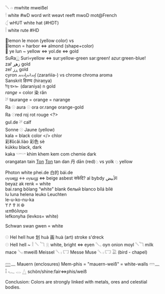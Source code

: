 𓌈  𓏏 mwhite mweißel   
𓎗 white #wD word writ weavt reeft mwoD mot@French  
𓋑  wHUT white hat (#HDT)  
𓌉 white rute #HD  
  
🍋lemon le moon (yellow color) vs   
🍋lemon = harbor ⇔ almond (shape+color)  
🌙 ye lun ~ yellow ⇔ yol.de ⇔ gold  
SuRa[𓇳](𓇳) Suri=yellow ⇔ sur:yellow-green sar:green! azur:green-blue!  
zař زهڕ gold   
zeř ڕز gold  
cyron 𐬰𐬀𐬭𐬀𐬦𐬌𐬌𐬀 (zarańiia-)  vs chrome chroma aroma  
Sanskrit हिरण्य (hiraṇya)   
𐎭𐎼𐎴𐎹 (daraniya) n gold   
*range* = color 		 	染 rǎn  
𓃾 taurange = orange = narange  
Ra 𓇳 aura 𓇳 ora or.range orange-gold  
Ra 𓇳red roj rot rouge <?>   
gul.de 𓃾 calf  
Sonne 𓇳 Jaune (yellow)  
kala = black color </> chlor   
彩料cǎi.liào 彩色 sè  
kúkku  black, dark    
kaka 𓎡𓎡 khim khem kem com chemie dark  
orangatan tain [Ton](https://de.wikipedia.org/wiki/Farbton) [Ton](https://de.wikipedia.org/wiki/Ton_(Bodenart)) tan dan 丹 dān (red)𓆇 vs yolk 𓆇 yellow  
  
Photon white phei.de 白的 bái.de   
ⲟⲩⲱⲃϣ ↔ ⲟⲩⲃⲁϣ ⇔ beige asbest  सफेदि? al bybdy الأبيض  
beyaz ak renk = white  
bai.rang bölang “white” blank белый blanco bílá bílé  
lu luna helena leuko Leuchten  
le-u-ko-nu-ka  
𐀩 𐀄 𐀒 𐀝 𐀏   
ιεπθόλπρα  
lefkonyha (levkos= white)  
  
Schwan swan gwen = white  
  
𓇳 Hel hell hue 划 huà 画 huà (art) stroke s'dreck   
𓇳 Hell hell ~ 𓎛  𓌈  𓆓  𓇶 white, bright ⇔ eyen 𓌈𓂂 oyn onion moyl 𓌈𓆓 milk mace 𓌈𓏤 mweiß Meissel 𓌈  𓏤  𓉐  Messe Muse  𓌈  𓏤  𓉐  𓅁 (bird - chapel)  
  
[𓏠](𓏠)𓈖 Mauern (enclosures)  Mem-phis = "mauern-weiß" = white-walls 𓏠𓈖  
𓄤 𓆑 𓂋 𓉴 schön/shine:fair⇔phis/weiß  
  
Conclusion: Colors are strongly linked with metals, ores and celestial bodies.